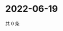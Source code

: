 # 2022-06-19

共 0 条

<!-- BEGIN WEIBO -->
<!-- 最后更新时间 Sun Jun 19 2022 14:02:03 GMT+0800 (China Standard Time) -->

<!-- END WEIBO -->
